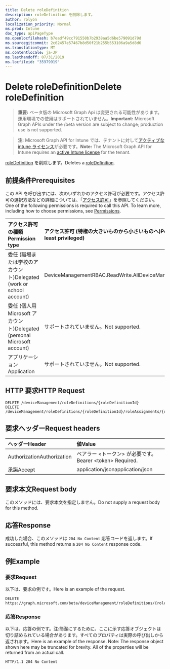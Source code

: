 ```yaml
---
title: Delete roleDefinition
description: roleDefinition を削除します。
author: rolyon
localization_priority: Normal
ms.prod: Intune
doc_type: apiPageType
ms.openlocfilehash: b7eadf49cc791550b7b2938aa5d6be579091d79d
ms.sourcegitcommit: 2c62457e57467b8d50f21b255b553106a9a5d8d6
ms.translationtype: MT
ms.contentlocale: ja-JP
ms.lasthandoff: 07/31/2019
ms.locfileid: "35979919"
---
```

# <a name="delete-roledefinition"></a><span data-ttu-id="de1e3-103">Delete roleDefinition</span><span class="sxs-lookup"><span data-stu-id="de1e3-103">Delete roleDefinition</span></span>

> <span data-ttu-id="de1e3-104">**重要:** ベータ版の Microsoft Graph Api は変更される可能性があります。運用環境での使用はサポートされていません。</span><span class="sxs-lookup"><span data-stu-id="de1e3-104">**Important:** Microsoft Graph APIs under the /beta version are subject to change; production use is not supported.</span></span>

> <span data-ttu-id="de1e3-105">**注:** Microsoft Graph API for Intune では、テナントに対して[アクティブな intune ライセンス](https://go.microsoft.com/fwlink/?linkid=839381)が必要です。</span><span class="sxs-lookup"><span data-stu-id="de1e3-105">**Note:** The Microsoft Graph API for Intune requires an [active Intune license](https://go.microsoft.com/fwlink/?linkid=839381) for the tenant.</span></span>

<span data-ttu-id="de1e3-106">[roleDefinition](../resources/intune-rbac-roledefinition.md) を削除します。</span><span class="sxs-lookup"><span data-stu-id="de1e3-106">Deletes a [roleDefinition](../resources/intune-rbac-roledefinition.md).</span></span>

## <a name="prerequisites"></a><span data-ttu-id="de1e3-107">前提条件</span><span class="sxs-lookup"><span data-stu-id="de1e3-107">Prerequisites</span></span>
<span data-ttu-id="de1e3-p101">この API を呼び出すには、次のいずれかのアクセス許可が必要です。アクセス許可の選択方法などの詳細については、「[アクセス許可](/graph/permissions-reference)」を参照してください。</span><span class="sxs-lookup"><span data-stu-id="de1e3-p101">One of the following permissions is required to call this API. To learn more, including how to choose permissions, see [Permissions](/graph/permissions-reference).</span></span>

|<span data-ttu-id="de1e3-110">アクセス許可の種類</span><span class="sxs-lookup"><span data-stu-id="de1e3-110">Permission type</span></span>|<span data-ttu-id="de1e3-111">アクセス許可 (特権の大きいものから小さいものへ)</span><span class="sxs-lookup"><span data-stu-id="de1e3-111">Permissions (from most to least privileged)</span></span>|
|:---|:---|
|<span data-ttu-id="de1e3-112">委任 (職場または学校のアカウント)</span><span class="sxs-lookup"><span data-stu-id="de1e3-112">Delegated (work or school account)</span></span>|<span data-ttu-id="de1e3-113">DeviceManagementRBAC.ReadWrite.All</span><span class="sxs-lookup"><span data-stu-id="de1e3-113">DeviceManagementRBAC.ReadWrite.All</span></span>|
|<span data-ttu-id="de1e3-114">委任 (個人用 Microsoft アカウント)</span><span class="sxs-lookup"><span data-stu-id="de1e3-114">Delegated (personal Microsoft account)</span></span>|<span data-ttu-id="de1e3-115">サポートされていません。</span><span class="sxs-lookup"><span data-stu-id="de1e3-115">Not supported.</span></span>|
|<span data-ttu-id="de1e3-116">アプリケーション</span><span class="sxs-lookup"><span data-stu-id="de1e3-116">Application</span></span>|<span data-ttu-id="de1e3-117">サポートされていません。</span><span class="sxs-lookup"><span data-stu-id="de1e3-117">Not supported.</span></span>|

## <a name="http-request"></a><span data-ttu-id="de1e3-118">HTTP 要求</span><span class="sxs-lookup"><span data-stu-id="de1e3-118">HTTP Request</span></span>
<!-- {
  "blockType": "ignored"
}
-->
``` http
DELETE /deviceManagement/roleDefinitions/{roleDefinitionId}
DELETE /deviceManagement/roleDefinitions/{roleDefinitionId}/roleAssignments/{roleAssignmentId}/roleDefinition
```

## <a name="request-headers"></a><span data-ttu-id="de1e3-119">要求ヘッダー</span><span class="sxs-lookup"><span data-stu-id="de1e3-119">Request headers</span></span>
|<span data-ttu-id="de1e3-120">ヘッダー</span><span class="sxs-lookup"><span data-stu-id="de1e3-120">Header</span></span>|<span data-ttu-id="de1e3-121">値</span><span class="sxs-lookup"><span data-stu-id="de1e3-121">Value</span></span>|
|:---|:---|
|<span data-ttu-id="de1e3-122">Authorization</span><span class="sxs-lookup"><span data-stu-id="de1e3-122">Authorization</span></span>|<span data-ttu-id="de1e3-123">ベアラー &lt;トークン&gt; が必要です。</span><span class="sxs-lookup"><span data-stu-id="de1e3-123">Bearer &lt;token&gt; Required.</span></span>|
|<span data-ttu-id="de1e3-124">承諾</span><span class="sxs-lookup"><span data-stu-id="de1e3-124">Accept</span></span>|<span data-ttu-id="de1e3-125">application/json</span><span class="sxs-lookup"><span data-stu-id="de1e3-125">application/json</span></span>|

## <a name="request-body"></a><span data-ttu-id="de1e3-126">要求本文</span><span class="sxs-lookup"><span data-stu-id="de1e3-126">Request body</span></span>
<span data-ttu-id="de1e3-127">このメソッドには、要求本文を指定しません。</span><span class="sxs-lookup"><span data-stu-id="de1e3-127">Do not supply a request body for this method.</span></span>

## <a name="response"></a><span data-ttu-id="de1e3-128">応答</span><span class="sxs-lookup"><span data-stu-id="de1e3-128">Response</span></span>
<span data-ttu-id="de1e3-129">成功した場合、このメソッドは `204 No Content` 応答コードを返します。</span><span class="sxs-lookup"><span data-stu-id="de1e3-129">If successful, this method returns a `204 No Content` response code.</span></span>

## <a name="example"></a><span data-ttu-id="de1e3-130">例</span><span class="sxs-lookup"><span data-stu-id="de1e3-130">Example</span></span>

### <a name="request"></a><span data-ttu-id="de1e3-131">要求</span><span class="sxs-lookup"><span data-stu-id="de1e3-131">Request</span></span>
<span data-ttu-id="de1e3-132">以下は、要求の例です。</span><span class="sxs-lookup"><span data-stu-id="de1e3-132">Here is an example of the request.</span></span>
``` http
DELETE https://graph.microsoft.com/beta/deviceManagement/roleDefinitions/{roleDefinitionId}
```

### <a name="response"></a><span data-ttu-id="de1e3-133">応答</span><span class="sxs-lookup"><span data-stu-id="de1e3-133">Response</span></span>
<span data-ttu-id="de1e3-p102">以下は、応答の例です。注:簡潔にするために、ここに示す応答オブジェクトは切り詰められている場合があります。すべてのプロパティは実際の呼び出しから返されます。</span><span class="sxs-lookup"><span data-stu-id="de1e3-p102">Here is an example of the response. Note: The response object shown here may be truncated for brevity. All of the properties will be returned from an actual call.</span></span>
``` http
HTTP/1.1 204 No Content
```





